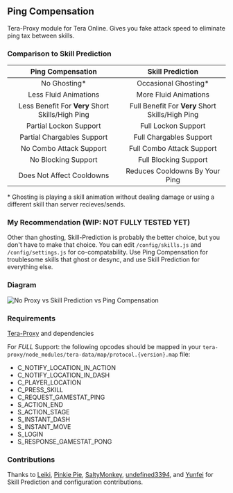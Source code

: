 ## Ping Compensation
Tera-Proxy module for Tera Online. Gives you fake attack speed to eliminate ping tax between skills.
### Comparison to Skill Prediction
Ping Compensation | Skill Prediction
:--:|:--:
No Ghosting\* | Occasional Ghosting\*
Less Fluid Animations | More Fluid Animations
Less Benefit For **Very** Short Skills/High Ping | Full Benefit For **Very** Short Skills/High Ping
Partial Lockon Support | Full Lockon Support
Partial Chargables Support | Full Chargables Support
No Combo Attack Support | Full Combo Attack Support
No Blocking Support | Full Blocking Support
Does Not Affect Cooldowns | Reduces Cooldowns By Your Ping

\* Ghosting is playing a skill animation without dealing damage or using a different skill than server recieves/sends.
### My Recommendation (WIP: NOT FULLY TESTED YET)
Other than ghosting, Skill-Prediction is probably the better choice, but you don't have to make that choice. You can edit `/config/skills.js` and `/config/settings.js` for co-compatability. Use Ping Compensation for troublesome skills that ghost or desync, and use Skill Prediction for everything else.
### Diagram
![No Proxy vs Skill Prediction vs Ping Compensation](https://i.imgur.com/yXttYwv.png)
### Requirements
[Tera-Proxy](https://github.com/meishuu/tera-proxy) and dependencies

For *FULL* Support: the following opcodes should be mapped in your `tera-proxy/node_modules/tera-data/map/protocol.{version}.map` file:
* C_NOTIFY_LOCATION_IN_ACTION
* C_NOTIFY_LOCATION_IN_DASH
* C_PLAYER_LOCATION
* C_PRESS_SKILL
* C_REQUEST_GAMESTAT_PING
* S_ACTION_END
* S_ACTION_STAGE
* S_INSTANT_DASH
* S_INSTANT_MOVE
* S_LOGIN
* S_RESPONSE_GAMESTAT_PONG
### Contributions
Thanks to [Leiki](https://github.com/Leyki), [Pinkie Pie](https://github.com/pinkipi), [SaltyMonkey](https://github.com/SaltyMonkey), [undefined3394](https://github.com/undefined3394), and [Yunfei](https://github.com/YunfeiG) for Skill Prediction and configuration contributions.
